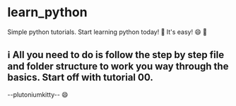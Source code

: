 # learn_python
Simple python tutorials. Start learning python today!
:snake: It's easy! :smile: :snake:

## :information_source: All you need to do is follow the step by step file and folder structure to work you way through the basics. Start off with tutorial 00.

--plutoniumkitty-- :smile:
